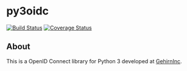 # py3oidc

[![Build Status](https://travis-ci.org/GehirnInc/py3oidc.svg?branch=master)](https://travis-ci.org/GehirnInc/py3oidc)
[![Coverage Status](https://coveralls.io/repos/GehirnInc/py3oidc/badge.png?branch=master)](https://coveralls.io/r/GehirnInc/py3oidc?branch=master)

## About
This is a OpenID Connect library for Python 3 developed at [GehirnInc](http://www.gehirn.co.jp/).
